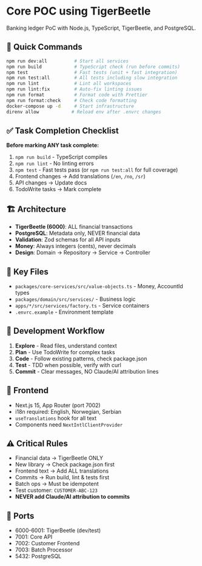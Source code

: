 # Core POC using TigerBeetle

Banking ledger PoC with Node.js, TypeScript, TigerBeetle, and PostgreSQL.

## 🚀 Quick Commands

```bash
npm run dev:all          # Start all services
npm run build            # TypeScript check (run before commits)
npm test                 # Fast tests (unit + fast integration)
npm run test:all         # All tests including slow integration
npm run lint             # Lint all workspaces
npm run lint:fix         # Auto-fix linting issues
npm run format           # Format code with Prettier
npm run format:check     # Check code formatting
docker-compose up -d     # Start infrastructure
direnv allow            # Reload env after .envrc changes
```

## ✅ Task Completion Checklist

**Before marking ANY task complete:**

1. `npm run build` - TypeScript compiles
2. `npm run lint` - No linting errors
3. `npm test` - Fast tests pass (or `npm run test:all` for full coverage)
4. Frontend changes → Add translations (`/en`, `/no`, `/sr`)
5. API changes → Update docs
6. TodoWrite tasks → Mark complete

## 🏗️ Architecture

- **TigerBeetle (6000)**: ALL financial transactions
- **PostgreSQL**: Metadata only, NEVER financial data
- **Validation**: Zod schemas for all API inputs
- **Money**: Always integers (cents), never decimals
- **Design**: Domain → Repository → Service → Controller

## 📁 Key Files

- `packages/core-services/src/value-objects.ts` - Money, AccountId types
- `packages/domain/src/services/` - Business logic
- `apps/*/src/services/factory.ts` - Service containers
- `.envrc.example` - Environment template

## 🔧 Development Workflow

1. **Explore** - Read files, understand context
2. **Plan** - Use TodoWrite for complex tasks
3. **Code** - Follow existing patterns, check package.json
4. **Test** - TDD when possible, verify with curl
5. **Commit** - Clear messages, NO Claude/AI attribution lines

## 🎨 Frontend

- Next.js 15, App Router (port 7002)
- i18n required: English, Norwegian, Serbian
- `useTranslations` hook for all text
- Components need `NextIntlClientProvider`

## ⚠️ Critical Rules

- Financial data → TigerBeetle ONLY
- New library → Check package.json first
- Frontend text → Add ALL translations
- Commits → Run build, lint & tests first
- Batch ops → Must be idempotent
- Test customer: `CUSTOMER-ABC-123`
- **NEVER add Claude/AI attribution to commits**

## 🔌 Ports

- 6000-6001: TigerBeetle (dev/test)
- 7001: Core API
- 7002: Customer Frontend
- 7003: Batch Processor
- 5432: PostgreSQL
